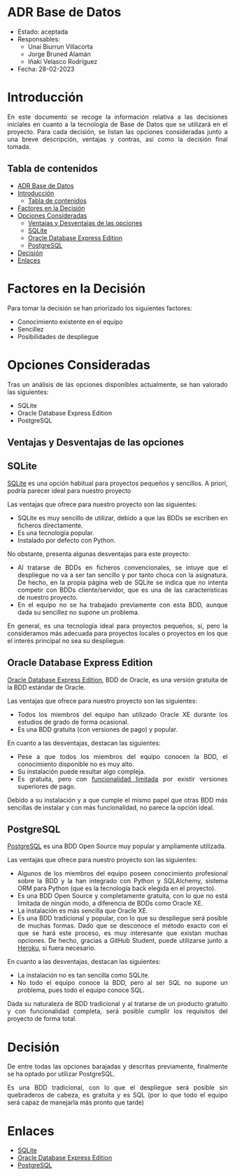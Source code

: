 # ADR Base de Datos

* Estado: aceptada
* Responsables:
  * Unai Biurrun Villacorta
  * Jorge Bruned Alamán
  * Iñaki Velasco Rodríguez
* Fecha: 28-02-2023

# Introducción
<div style="text-align: justify!important">

En este documento se recoge la información relativa a las decisiones iniciales en cuanto a la tecnología de Base de Datos que se utilizará en el proyecto. 
Para cada decisión, se listan las opciones consideradas junto a una breve descripción, ventajas y contras, así como la decisión final tomada.
</div>

## Tabla de contenidos

<!-- [TOC] -->
- [ADR Base de Datos](#adr-base-de-datos)
- [Introducción](#introducción)
  - [Tabla de contenidos](#tabla-de-contenidos)
- [Factores en la Decisión](#factores-en-la-decisión)
- [Opciones Consideradas](#opciones-consideradas)
  - [Ventajas y Desventajas de las opciones](#ventajas-y-desventajas-de-las-opciones)
  - [SQLite](#sqlite)
  - [Oracle Database Express Edition](#oracle-database-express-edition)
  - [PostgreSQL](#postgresql)
- [Decisión](#decisión)
- [Enlaces ](#enlaces-)


# Factores en la Decisión
<div style="text-align: justify!important">

Para tomar la decisión se han priorizado los siguientes factores:
* Conocimiento existente en el equipo
* Sencillez
* Posibilidades de despliegue
</div>

# Opciones Consideradas
<div style="text-align: justify!important">

Tras un análisis de las opciones disponibles actualmente, se han valorado las siguientes:
* SQLite
* Oracle Database Express Edition
* PostgreSQL
</div>

## Ventajas y Desventajas de las opciones

## SQLite
<div style="text-align: justify!important">

[SQLite](https://www.sqlite.org/index.html) es una opción habitual para proyectos pequeños y sencillos. A priori, podría parecer ideal para nuestro proyecto

Las ventajas que ofrece para nuestro proyecto son las siguientes:

* SQLite es muy sencillo de utilizar, debido a que las BDDs se escriben en ficheros directamente.
* Es una tecnología popular.
* Instalado por defecto con Python.

No obstante, presenta algunas desventajas para este proyecto:
* Al tratarse de BDDs en ficheros convencionales, se intuye que el despliegue no va a ser tan sencillo y por tanto choca con la asignatura. De hecho, en la propia página web de SQLite se indica que no intenta competir con BDDs cliente/servidor, que es una de las características de nuestro proyecto.
* En el equipo no se ha trabajado previamente con esta BDD, aunque dada su sencillez no supone un problema.

En general, es una tecnología ideal para proyectos pequeños, sí, pero la consideramos más adecuada para proyectos locales o proyectos en los que el interés principal no sea su despliegue.
</div>

## Oracle Database Express Edition
<div style="text-align: justify!important">

[Oracle Database Express Edition](https://www.oracle.com/es/database/technologies/appdev/xe.html), BDD de Oracle, es una versión gratuita de la BDD estándar de Oracle.

Las ventajas que ofrece para nuestro proyecto son las siguientes:
* Todos los miembros del equipo han utilizado Oracle XE durante los estudios de grado de forma ocasional.
* Es una BDD gratuita (con versiones de pago) y popular.

En cuanto a las desventajas, destacan las siguientes:

* Pese a que todos los miembros del equipo conocen la BDD, el conocimiento disponible no es muy alto.
* Su instalación puede resultar algo compleja.
* Es gratuita, pero con [funcionalidad limitada](https://soyundba.com/2021/05/19/diferencias-entre-enterprise-standard-standard-one-personal-y-express/) por existir versiones superiores de pago.

Debido a su instalación y a que cumple el mismo papel que otras BDD más sencillas de instalar y con más funcionalidad, no parece la opción ideal.
  
</div>

## PostgreSQL
<div style="text-align: justify!important">

[PostgreSQL](https://www.postgresql.org/) es una BDD Open Source muy popular y ampliamente utilizada.

Las ventajas que ofrece para nuestro proyecto son las siguientes:
* Algunos de los miembros del equipo poseen conocimiento profesional sobre la BDD y la han integrado con Python y SQLAlchemy, sistema ORM para Python (que es la tecnología back elegida en el proyecto).
* Es una BDD Open Source y completamente gratuita, con lo que no está limitada de ningún modo, a diferencia de BDDs como Oracle XE.
* La instalación es más sencilla que Oracle XE.
* Es una BDD tradicional y popular, con lo que su despliegue será posible de muchas formas. Dado que se desconoce el método exacto con el que se hará este proceso, es muy interesante que existan muchas opciones. De hecho, gracias a GitHub Student, puede utilizarse junto a [Heroku](https://www.heroku.com/github-students), si fuera necesario.

En cuanto a las desventajas, destacan las siguientes:
* La instalación no es tan sencilla como SQLite.
* No todo el equipo conoce la BDD, pero al ser SQL no supone un problema, pues todo el equipo conoce SQL.

Dada su naturaleza de BDD tradicional y al tratarse de un producto gratuito y con funcionalidad completa, será posible cumplir los requisitos del proyecto de forma total. 


# Decisión
<div style="text-align: justify!important">

 De entre todas las opciones barajadas y descritas previamente, finalmente se ha optado por utilizar PostgreSQL.

 Es una BDD tradicional, con lo que el despliegue será posible sin quebraderos de cabeza, es gratuita y es SQL (por lo que todo el equipo será capaz de manejarla más pronto que tarde)
</div>

# Enlaces <!-- opcional -->
<div style="text-align: justify!important">

* [SQLite](https://www.sqlite.org/index.html)
* [Oracle Database Express Edition](https://www.oracle.com/es/database/technologies/appdev/xe.html)
* [PostgreSQL](https://www.postgresql.org/)

</div>